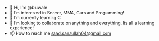 - 👋 Hi, I’m @bluwale
- 👀 I’m interested in Soccer, MMA, Cars and Programming!
- 🌱 I’m currently learning C
- 💞️ I’m looking to collaborate on anything and everything. Its all a learning experience!
- 📫 How to reach me saad.sanaullah04@gmail.com

<!---
bluwale/bluwale is a ✨ special ✨ repository because its `README.md` (this file) appears on your GitHub profile.
You can click the Preview link to take a look at your changes.
--->
